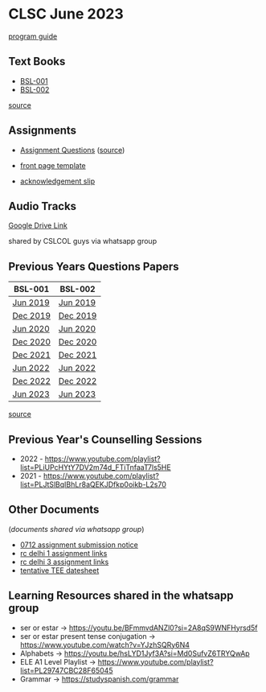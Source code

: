 # CLSC June 2023

[program guide](cslc_programguide_sofl.pdf)

## Text Books

* [BSL-001](textbooks/BSL_001_A.pdf)
* [BSL-002](textbooks/BSL_002_A.pdf)

[source](https://www.egyankosh.ac.in/handle/123456789/52755)

## Assignments

* [Assignment Questions](assignment_bsl001_bsl002_2023.pdf) ([source](https://webservices.ignou.ac.in/assignments/Certificate.htm))

* [front page template](assignment_front_page.pdf)
* [acknowledgement slip](acknowledgement_slip_one_page.pdf)

## Audio Tracks

[Google Drive Link](https://drive.google.com/drive/folders/1aCXqbB3g_bHPSSn49EXTA_tt1RKymy-p?usp=sharing)

shared by CSLCOL guys via whatsapp group

## Previous Years Questions Papers

| BSL-001 | BSL-002 |
| --- | --- |
| [Jun 2019](201905-BSL-001.pdf) | [Jun 2019](201905-BSL-002.pdf) |
| [Dec 2019](201912-BSL-001.pdf) | [Dec 2019](201912-BSL-002.pdf) |
| [Jun 2020](202005-BSL-001.pdf) | [Jun 2020](202005-BSL-002.pdf) |
| [Dec 2020](202012-BSL-001.pdf) | [Dec 2020](202012-BSL-002.pdf) |
| [Dec 2021](202112-BSL-001.pdf) | [Dec 2021](202112-BSL-002.pdf) |
| [Jun 2022](202205-BSL-001.pdf) | [Jun 2022](202205-BSL-002.pdf) |
| [Dec 2022](202212-BSL-001.pdf) | [Dec 2022](202212-BSL-002.pdf) |
| [Jun 2023](202305-BSL-001.pdf) | [Jun 2023](202305-BSL-002.pdf) |

[source](https://webservices.ignou.ac.in/Pre-Question/)

## Previous Year's Counselling Sessions
* 2022 - https://www.youtube.com/playlist?list=PLiUPcHYtY7DV2m74d_FTiTnfaaT7ls5HE
* 2021 - https://www.youtube.com/playlist?list=PLJtSlBqIBhLr8aQEKJDfkp0oikb-L2s70

## Other Documents

(_documents shared via whatsapp group_)

* [0712 assignment submission notice](0712_vivekananda_college_assignment_submission_notice.pdf)
* [rc delhi 1 assignment links](rc_delhi_1_assignment_guidelines.pdf)
* [rc delhi 3 assignment links](rc_delhi_3_assignment_links.pdf)
* [tentative TEE datesheet](tentative_tee_datesheet_dec_2023.pdf)

## Learning Resources shared in the whatsapp group

* ser or estar -> https://youtu.be/BFmmvdANZl0?si=2A8qS9WNFHyrsd5f
* ser or estar present tense conjugation -> https://www.youtube.com/watch?v=YJzhSQRy6N4
* Alphabets -> https://youtu.be/hsLYD1Jyf3A?si=Md0SufvZ6TRYQwAp
* ELE A1 Level Playlist -> https://www.youtube.com/playlist?list=PL29747CBC28F65045
* Grammar -> https://studyspanish.com/grammar

